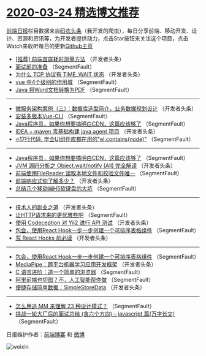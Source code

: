# [2020-03-24 精选博文推荐](http://hao.caibaojian.com/date/2020/03/24)

[前端日报](http://caibaojian.com/c/news)栏目数据来自[码农头条](http://hao.caibaojian.com/)（我开发的爬虫），每日分享前端、移动开发、设计、资源和资讯等，为开发者提供动力，点击Star按钮来关注这个项目，点击Watch来收听每日的更新[Github主页](https://github.com/kujian/frontendDaily)
* [[推荐] 前端首屏耗时测量方法](http://hao.caibaojian.com/140117.html) （开发者头条）
* [面试前的准备](http://hao.caibaojian.com/140146.html) （SegmentFault）
* [为什么 TCP 协议有 TIME_WAIT 状态](http://hao.caibaojian.com/140107.html) （开发者头条）
* [vue 中4个级别的作用域](http://hao.caibaojian.com/140133.html) （SegmentFault）
* [Java 将Word文档转换为PDF](http://hao.caibaojian.com/140147.html) （SegmentFault）

***
* [微服务架构案例（三）：数据库选型简介，业务数据规划设计](http://hao.caibaojian.com/140108.html) （开发者头条）
* [安装多版本Vue-CLI](http://hao.caibaojian.com/140134.html) （SegmentFault）
* [Java程序员，如果你想要搞明白CDN，这篇应该够了](http://hao.caibaojian.com/140148.html) （SegmentFault）
* [IDEA + maven 零基础构建 java agent 项目](http://hao.caibaojian.com/140109.html) （开发者头条）
* [🔥17行代码, 学会UI组件库都在用的&quot;el.contains(node)&quot;](http://hao.caibaojian.com/140135.html) （SegmentFault）

***
* [Java程序员，如果你想要搞明白CDN，这篇应该够了](http://hao.caibaojian.com/140149.html) （SegmentFault）
* [JVM 源码分析之 Object.wait/notify (All) 完全解读](http://hao.caibaojian.com/140110.html) （开发者头条）
* [前端使用FileReader 读取本地文件和校验文件唯一](http://hao.caibaojian.com/140136.html) （SegmentFault）
* [前端响应式你了解多少？](http://hao.caibaojian.com/140111.html) （开发者头条）
* [总结几个移动端H5软键盘的大坑](http://hao.caibaojian.com/140137.html) （SegmentFault）

***
* [技术人的副业之道](http://hao.caibaojian.com/140112.html) （开发者头条）
* [让HTTP请求来的更优雅些吧](http://hao.caibaojian.com/140138.html) （SegmentFault）
* [使用 Codeception 对 Yii2 进行 API 测试](http://hao.caibaojian.com/140113.html) （开发者头条）
* [包会，使用React Hook一步一步创建一个可排序表格组件](http://hao.caibaojian.com/140140.html) （SegmentFault）
* [写 React Hooks 前必读](http://hao.caibaojian.com/140114.html) （开发者头条）

***
* [包会，使用React Hook一步一步创建一个可排序表格组件](http://hao.caibaojian.com/140139.html) （SegmentFault）
* [MediaPipe：跨平台机器学习应用开发框架](http://hao.caibaojian.com/140115.html) （开发者头条）
* [C 语言进阶：造一个简单的浏览器](http://hao.caibaojian.com/140144.html) （SegmentFault）
* [阿里前端也切图？不，人工智能帮你做](http://hao.caibaojian.com/140104.html) （SegmentFault）
* [便捷存储简单数据：SimpleStoreData](http://hao.caibaojian.com/140116.html) （开发者头条）

***
* [怎么用追 MM 来理解 23 种设计模式？](http://hao.caibaojian.com/140145.html) （SegmentFault）
* [挑战一轮大厂后的面试总结 (含六个方向) &#8211; javascript 篇(万字长文)](http://hao.caibaojian.com/140105.html) （SegmentFault）

日报维护作者：[前端博客](http://caibaojian.com/) 和 [微博](http://caibaojian.com/go/weibo)

![weixin](https://user-images.githubusercontent.com/3055447/38468989-651132ac-3b80-11e8-8e6b-15122322a9d7.png)